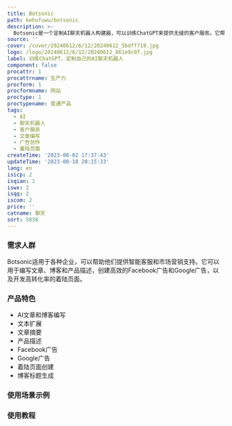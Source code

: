 ```yaml
---
title: Botsonic
path: kehufuwu/botsonic
description: >-
  Botsonic是一个定制AI聊天机器人构建器，可以训练ChatGPT来提供无缝的客户服务。它帮助企业将自己的网站数据用于训练ChatGPT，从而实现智能客服功能。Botsonic提供功能强大的AI文章和博客编写、文本扩展、文章摘要、产品描述等功能。它还支持Facebook广告、Google广告和着陆页面的创建，以及提供有创意的博客标题和文章创意。
source: ''
cover: /cover/20240612/6/12/20240612_5bdff719.jpg
logo: /logo/20240612/6/12/20240612_861e9c0f.jpg
label: 训练ChatGPT，定制自己的AI聊天机器人
component: false
procattr: 1
procattrname: 生产力
procform: 1
procformname: 网站
proctype: 1
proctypename: 普通产品
tags:
  - AI
  - 聊天机器人
  - 客户服务
  - 文章编写
  - 广告创作
  - 着陆页面
createTime: '2023-08-02 17:37:43'
updateTime: '2023-08-18 20:15:33'
lang: en
isicp: 2
isqian: 1
iswx: 2
isqq: 2
iscom: 2
price: ''
catname: 聊天
sort: 5838
---
```




### 需求人群
Botsonic适用于各种企业，可以帮助他们提供智能客服和市场营销支持。它可以用于编写文章、博客和产品描述，创建高效的Facebook广告和Google广告，以及开发高转化率的着陆页面。

### 产品特色
- AI文章和博客编写
- 文本扩展
- 文章摘要
- 产品描述
- Facebook广告
- Google广告
- 着陆页面创建
- 博客标题生成

### 使用场景示例


### 使用教程


  
